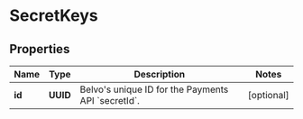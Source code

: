 

# SecretKeys


## Properties

| Name | Type | Description | Notes |
|------------ | ------------- | ------------- | -------------|
|**id** | **UUID** | Belvo&#39;s unique ID for the Payments API &#x60;secretId&#x60;. |  [optional] |



